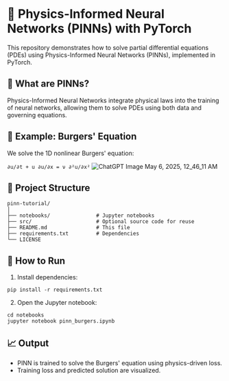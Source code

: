 # 🔬 Physics-Informed Neural Networks (PINNs) with PyTorch

This repository demonstrates how to solve partial differential equations (PDEs) using Physics-Informed Neural Networks (PINNs), implemented in PyTorch.

## 📘 What are PINNs?

Physics-Informed Neural Networks integrate physical laws into the training of neural networks, allowing them to solve PDEs using both data and governing equations.

## 🧠 Example: Burgers' Equation

We solve the 1D nonlinear Burgers' equation:

`∂u/∂t + u ∂u/∂x = ν ∂²u/∂x²`
![ChatGPT Image May 6, 2025, 12_46_11 AM](https://github.com/user-attachments/assets/a7cc7fc5-06dd-404e-a68c-5527f6800b32)


## 📂 Project Structure

```
pinn-tutorial/
│
├── notebooks/               # Jupyter notebooks
├── src/                     # Optional source code for reuse
├── README.md                # This file
├── requirements.txt         # Dependencies
└── LICENSE
```

## 🚀 How to Run

1. Install dependencies:
```
pip install -r requirements.txt
```

2. Open the Jupyter notebook:
```
cd notebooks
jupyter notebook pinn_burgers.ipynb
```

## 📈 Output

- PINN is trained to solve the Burgers' equation using physics-driven loss.
- Training loss and predicted solution are visualized.

